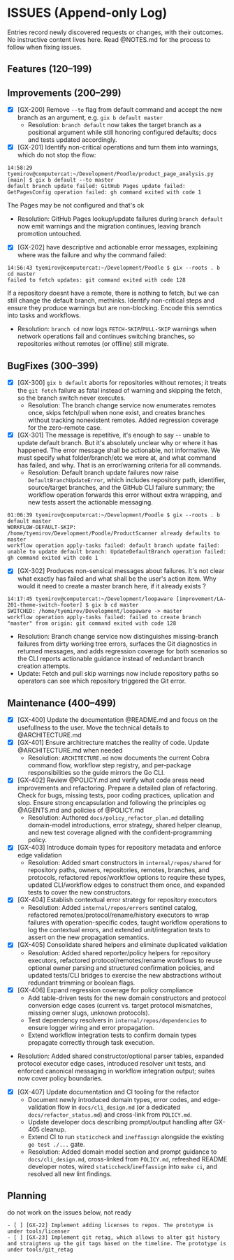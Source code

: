 # ISSUES (Append-only Log)

Entries record newly discovered requests or changes, with their outcomes. No instructive content lives here. Read @NOTES.md for the process to follow when fixing issues.

## Features (120–199)


## Improvements (200–299)

- [x] [GX-200] Remove `--to` flag from default command and accept the new branch as an argument, e.g. `gix b default master`
  - Resolution: `branch default` now takes the target branch as a positional argument while still honoring configured defaults; docs and tests updated accordingly.
- [x] [GX-201] Identify non-critical operations and turn them into warnings, which do not stop the flow:
```
14:58:29 tyemirov@computercat:~/Development/Poodle/product_page_analysis.py [main] $ gix b default --to master
default branch update failed: GitHub Pages update failed: GetPagesConfig operation failed: gh command exited with code 1
```
The Pages may be not configured and that's ok
- Resolution: GitHub Pages lookup/update failures during `branch default` now emit warnings and the migration continues, leaving branch promotion untouched.
- [x] [GX-202] have descriptive and actionable error messages, explaining where was the failure and why the command failed:
```
14:56:43 tyemirov@computercat:~/Development/Poodle $ gix --roots . b cd master
failed to fetch updates: git command exited with code 128
```
If a repository doesnt have a remote, there is nothing to fetch, but we can still change the default branch, methinks. Identify non-critical steps and ensure they produce warnings but are non-blocking. Encode this semntics into tasks and workflows.
- Resolution: `branch cd` now logs `FETCH-SKIP`/`PULL-SKIP` warnings when network operations fail and continues switching branches, so repositories without remotes (or offline) still migrate.

## BugFixes (300–399)

- [x] [GX-300] `gix b default` aborts for repositories without remotes; it treats the `git fetch` failure as fatal instead of warning and skipping the fetch, so the branch switch never executes.
  - Resolution: The branch change service now enumerates remotes once, skips fetch/pull when none exist, and creates branches without tracking nonexistent remotes. Added regression coverage for the zero-remote case.
- [x] [GX-301] The message is repetitive, it's enough to say -- unable to update default branch. But it's absolutely unclear why or where it has happened. The error message shall be actionable, not informative. We must specify what folder/branch/etc we were at, and what command has failed, and why. That is an error/warning criteria for all commands.
  - Resolution: Default branch update failures now raise `DefaultBranchUpdateError`, which includes repository path, identifier, source/target branches, and the GitHub CLI failure summary; the workflow operation forwards this error without extra wrapping, and new tests assert the actionable messaging.
```
01:06:39 tyemirov@computercat:~/Development/Poodle $ gix --roots . b default master
WORKFLOW-DEFAULT-SKIP: /home/tyemirov/Development/Poodle/ProductScanner already defaults to master
workflow operation apply-tasks failed: default branch update failed: unable to update default branch: UpdateDefaultBranch operation failed: gh command exited with code 1
```
- [x] [GX-302] Produces non-sensical messages about failures. It's not clear what exactly has failed and what shall be the user's action item. Why would it need to create a master branch here, if it already exists ?
```
14:17:45 tyemirov@computercat:~/Development/loopaware [improvement/LA-201-theme-switch-footer] $ gix b cd master
SWITCHED: /home/tyemirov/Development/loopaware -> master
workflow operation apply-tasks failed: failed to create branch "master" from origin: git command exited with code 128
```
  - Resolution: Branch change service now distinguishes missing-branch failures from dirty working tree errors, surfaces the Git diagnostics in returned messages, and adds regression coverage for both scenarios so the CLI reports actionable guidance instead of redundant branch creation attempts.
  - Update: Fetch and pull skip warnings now include repository paths so operators can see which repository triggered the Git error.

## Maintenance (400–499)

- [x] [GX-400] Update the documentation @README.md and focus on the usefullness to the user. Move the technical details to @ARCHITECTURE.md
- [x] [GX-401] Ensure architrecture matches the reality of code. Update @ARCHITECTURE.md when needed
  - Resolution: `ARCHITECTURE.md` now documents the current Cobra command flow, workflow step registry, and per-package responsibilities so the guide mirrors the Go CLI.
- [x] [GX-402] Review @POLICY.md and verify what code areas need improvements and refactoring. Prepare a detailed plan of refactoring. Check for bugs, missing tests, poor coding practices, uplication and slop. Ensure strong encapsulation and following the principles og @AGENTS.md and policies of @POLICY.md
  - Resolution: Authored `docs/policy_refactor_plan.md` detailing domain-model introductions, error strategy, shared helper cleanup, and new test coverage aligned with the confident-programming policy.
- [x] [GX-403] Introduce domain types for repository metadata and enforce edge validation
  - Resolution: Added smart constructors in `internal/repos/shared` for repository paths, owners, repositories, remotes, branches, and protocols, refactored repos/workflow options to require these types, updated CLI/workflow edges to construct them once, and expanded tests to cover the new constructors.
- [x] [GX-404] Establish contextual error strategy for repository executors
  - Resolution: Added `internal/repos/errors` sentinel catalog, refactored remotes/protocol/rename/history executors to wrap failures with operation-specific codes, taught workflow operations to log the contextual errors, and extended unit/integration tests to assert on the new propagation semantics.
- [x] [GX-405] Consolidate shared helpers and eliminate duplicated validation
  - Resolution: Added shared reporter/policy helpers for repository executors, refactored protocol/remotes/rename workflows to reuse optional owner parsing and structured confirmation policies, and updated tests/CLI bridges to exercise the new abstractions without redundant trimming or boolean flags.
- [x] [GX-406] Expand regression coverage for policy compliance
  - Add table-driven tests for the new domain constructors and protocol conversion edge cases (current vs. target protocol mismatches, missing owner slugs, unknown protocols).
  - Test dependency resolvers in `internal/repos/dependencies` to ensure logger wiring and error propagation.
  - Extend workflow integration tests to confirm domain types propagate correctly through task execution.
- Resolution: Added shared constructor/optional parser tables, expanded protocol executor edge cases, introduced resolver unit tests, and enforced canonical messaging in workflow integration output; suites now cover policy boundaries.
- [x] [GX-407] Update documentation and CI tooling for the refactor
  - Document newly introduced domain types, error codes, and edge-validation flow in `docs/cli_design.md` (or a dedicated `docs/refactor_status.md`) and cross-link from `POLICY.md`.
  - Update developer docs describing prompt/output handling after GX-405 cleanup.
  - Extend CI to run `staticcheck` and `ineffassign` alongside the existing `go test ./...` gate.
  - Resolution: Added domain model section and prompt guidance to `docs/cli_design.md`, cross-linked from `POLICY.md`, refreshed README developer notes, wired `staticcheck`/`ineffassign` into `make ci`, and resolved all new lint findings.

## Planning 
do not work on the issues below, not ready

    - [ ] [GX-22] Implement adding licenses to repos. The prototype is under tools/licenser
    - [ ] [GX-23] Implement git retag, which allows to alter git history and straigtens up the git tags based on the timeline. The prototype is under tools/git_retag
